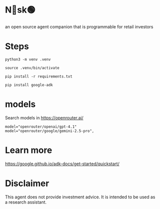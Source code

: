 #  N🔴sk🟢

an open source agent companion that is programmable for retail investors 

# Steps
```
python3 -m venv .venv

source .venv/bin/activate

pip install -r requirements.txt

pip install google-adk
```

# models
Search models in https://openrouter.ai/

```
model="openrouter/openai/gpt-4.1"
model="openrouter/google/gemini-2.5-pro",
```

# Learn more 
https://google.github.io/adk-docs/get-started/quickstart/ 


# Disclaimer
This agent does not provide investment advice. It is intended to be used as a research assistant.
